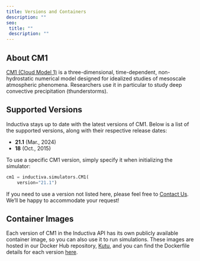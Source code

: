 ```yaml
---
title: Versions and Containers
description: ""
seo:
 title: ""
 description: ""
---
```


## About CM1
[CM1 (Cloud Model 1)](https://asap.ucar.edu/software/cm1/) is a three-dimensional, time-dependent, non-hydrostatic numerical model designed for idealized studies of mesoscale atmospheric phenomena. Researchers use it in particular to study deep convective precipitation (thunderstorms).

## Supported Versions
Inductiva stays up to date with the latest versions of CM1. Below is a list of the supported versions, along with their respective release dates:

- **21.1** (Mar., 2024)
- **18** (Oct., 2015)

To use a specific CM1 version, simply specify it when initializing the simulator:

```python
cm1 = inductiva.simulators.CM1(
    version="21.1")
```

If you need to use a version not listed here, please feel free to [Contact Us](mailto:support@inductiva.ai).
We’ll be happy to accommodate your request!

## Container Images
Each version of CM1 in the Inductiva API has its own publicly available container image, 
so you can also use it to run simulations. These images are hosted in our Docker Hub repository, 
[Kutu](https://hub.docker.com/r/inductiva/kutu/tags?name=cm1), and you can find the 
Dockerfile details for each version [here](https://github.com/inductiva/kutu/tree/main/simulators/cm1).
